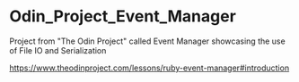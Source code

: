 # Odin_Project_Event_Manager
Project from "The Odin Project" called Event Manager showcasing the use of File IO and Serialization

https://www.theodinproject.com/lessons/ruby-event-manager#introduction
